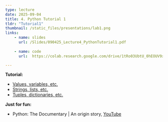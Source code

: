 ```yaml
---
type: lecture
date: 2025-09-04
title: 4. Python Tutorial 1
tldr: "Tutorial1"
thumbnail: /static_files/presentations/lab1.png
links: 
    - name: slides
      url: /Slides/090425_Lecture4_PythonTutorial1.pdf
    
    - name: code
      url:  https://colab.research.google.com/drive/1tRo03UbtU_0hEOUV9xgIgdXdhLBpoHBb?usp=sharing

---
```

**Tutorial:**
- <a href="https://hksung.github.io/Fall25_PythonTutorial/2.html" target="_blank" rel="noopener noreferrer">Values, variables, etc.</a>
- <a href="https://hksung.github.io/Fall25_PythonTutorial/3.html" target="_blank" rel="noopener noreferrer">Strings, lists, etc.</a>
- <a href="https://hksung.github.io/Fall25_PythonTutorial/4.html" target="_blank" rel="noopener noreferrer">Tuples, dictionaries, etc.</a>

**Just for fun:**
- Python: The Documentary | An origin story, <a href="https://www.youtube.com/watch?v=GfH4QL4VqJ0" target="_blank" rel="noopener noreferrer">YouTube</a>